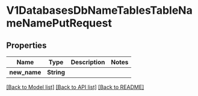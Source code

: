 # V1DatabasesDbNameTablesTableNameNamePutRequest

## Properties

Name | Type | Description | Notes
------------ | ------------- | ------------- | -------------
**new_name** | **String** |  | 

[[Back to Model list]](../README.md#documentation-for-models) [[Back to API list]](../README.md#documentation-for-api-endpoints) [[Back to README]](../README.md)


